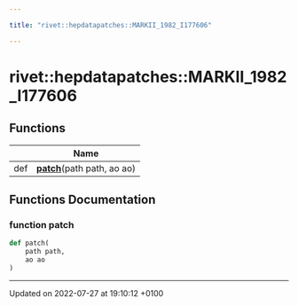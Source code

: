 ```yaml
---

title: "rivet::hepdatapatches::MARKII_1982_I177606"

---
```


# rivet::hepdatapatches::MARKII_1982_I177606



## Functions

|                | Name           |
| -------------- | -------------- |
| def | **[patch](http://example.org/namespaces/namespacerivet_1_1hepdatapatches_1_1markii__1982__i177606/#function-patch)**(path path, ao ao) |


## Functions Documentation

### function patch

```python
def patch(
    path path,
    ao ao
)
```






-------------------------------

Updated on 2022-07-27 at 19:10:12 +0100